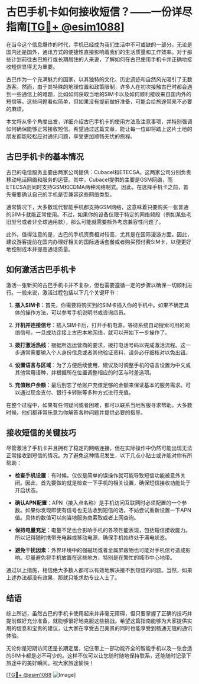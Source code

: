 # 古巴手机卡如何接收短信？——一份详尽指南[[TG💪+ @esim1088](https://t.me/s/esim1088)]

在当今这个信息爆炸的时代，手机已经成为我们生活中不可或缺的一部分。无论是国内还是国外，通讯方式的便捷性直接影响着我们的生活质量和工作效率。对于那些计划前往古巴旅行或长期居住的人来说，了解如何在古巴使用手机卡并正确地接收短信显得尤为重要。

古巴作为一个充满魅力的国家，以其独特的文化、历史遗迹和自然风光吸引了无数游客。然而，由于其特殊的地理位置和政策限制，许多人在初次接触古巴时都会遇到一些通信上的难题，比如如何获取当地的SIM卡以及如何顺利接收来自国内外的短信等。这些问题看似简单，但如果没有提前做好准备，可能会给旅途带来不必要的麻烦。

本文将从多个角度出发，详细介绍古巴手机卡的使用方法及注意事项，并特别强调如何确保能够正常接收短信。希望通过这篇文章，能让每一位即将踏上这片土地的朋友都能轻松应对通讯问题，享受更加顺畅无忧的旅程。

## 古巴手机卡的基本情况

古巴的电信服务主要由两家公司提供：Cubacel和ETECSA。这两家公司分别负责移动电话网络和服务的运营。其中，Cubacel提供的主要是GSM网络，而ETECSA则同时支持GSM和CDMA两种网络制式。因此，在选择手机卡之前，首先需要确认自己的手机是否兼容这些网络类型。

通常情况下，大多数现代智能手机都支持GSM网络，这意味着只要购买一张普通的SIM卡就能正常使用。不过，如果你的设备仅限于特定的网络频段（例如某些老旧型号或者非全球通用款），那么可能就需要额外考虑兼容性问题了。

此外，值得注意的是，古巴的手机资费相对较高，尤其是在国际漫游方面。因此，建议游客提前在国内办理好相关的国际通话套餐或者购买预付费SIM卡，以便更好地控制成本并提高通话质量。

## 如何激活古巴手机卡

激活一张新买的古巴手机卡并不复杂，但也需要遵循一定的步骤以确保一切顺利进行。一般来说，激活过程包括以下几个关键环节：

1. **插入SIM卡**：首先，你需要将购买到的SIM卡插入你的手机中。如果不确定具体的操作方法，可以参考手机说明书或咨询店员。
   
2. **开机并连接信号**：插入SIM卡后，打开手机电源，等待系统自动搜索可用的网络信号。一旦成功连接上古巴本地网络，就可以开始下一步操作了。

3. **拨打激活热线**：根据所选运营商的要求，拨打电话号码以完成激活流程。这一步通常需要输入个人身份信息或者其他验证资料，请务必仔细核对以免出错。

4. **设置语言与区域**：为了方便后续使用，建议及时调整手机的语言设置为中文或其他常用语种，并根据所在位置调整相应的时区与时差选项。

5. **充值账户余额**：最后别忘了给账户充值足够的金额来保证基本的服务需求。可以通过现金支付、银行卡转账等多种方式进行充值。

在整个过程中，如果有任何疑问或者困难，都可以联系当地客服寻求帮助。大多数时候，他们都非常乐意为你解答各种问题并提供必要的指导。

## 接收短信的关键技巧

尽管激活了手机卡并且拥有了稳定的网络连接，但在实际操作中仍然可能出现无法正常接收到短信的情况。为了避免这种情况发生，以下几点小贴士或许能对你有所帮助：

- **检查手机设置**：有时候，仅仅是简单的误操作就可能导致短信功能被意外关闭。因此，首先要做的就是检查一下手机的相关设置，确保短信接收功能处于开启状态。
  
- **确认APN配置**：APN（接入点名称）是手机访问互联网时必须配置的一个参数。如果你发现即使有信号也无法收到短信的话，不妨尝试重新设置一下APN值。具体的数值可以向当地服务商索取或者上网查询。

- **保持电量充足**：电量不足也会影响手机的各项性能表现，包括短信接收能力。所以记得随时携带充电器或移动电源，确保手机始终处于满电状态。

- **避免干扰因素**：外界环境中的强磁场或者金属屏蔽物也可能对手机信号造成影响。尽量避免将手机放置在这些地方，特别是在繁忙的城市中心地带。

通过以上措施，相信绝大多数人都可以有效地解决接不到短信的问题。当然，如果上述办法都没有效果，那就只能求助专业人士了。

## 结语

综上所述，虽然古巴的手机卡使用起来并非毫无障碍，但只要掌握了正确的技巧并提前做好充分准备，就能够很好地克服这些挑战。希望这篇指南能够为大家提供实用的信息和宝贵的建议，让大家在享受古巴美景的同时也能享受到畅通无阻的通讯体验。

无论你是短期访问还是长期定居，记住带上一部功能齐全的智能手机以及一张合适的SIM卡都是必不可少的。这样不仅可以让您随时随地保持联系，还能随时记录下旅途中的美好瞬间。祝大家旅途愉快！

[[TG💪+ @esim1088](https://t.me/s/esim1088) ![Image](https://i.postimg.cc/4NQfJmqS/Snipaste-2025-05-13-00-14-12.png)]